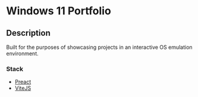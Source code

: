 # Windows 11 Portfolio

## Description
Built for the purposes of showcasing projects in an interactive OS emulation environment.

### Stack
- [Preact](https://preactjs.com/)
- [ViteJS](http://vitejs.dev/)